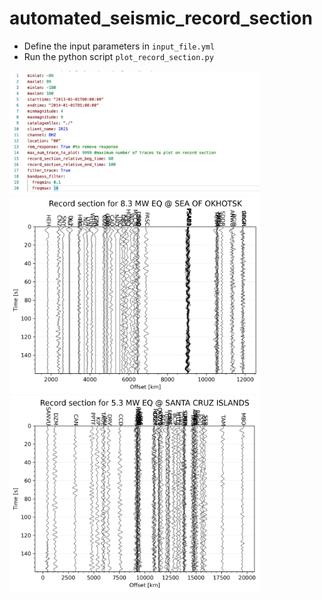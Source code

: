 # automated_seismic_record_section
- Define the input parameters in `input_file.yml`
- Run the python script `plot_record_section.py`

<img src="example_inputFile.jpg" width="400" alt="Record section 1">


<img src="record_section_2013-05-24.png" width="400" alt="Record section 1">
<img src="record_section_2012-01-01.png" width="400" alt="Record section 2">